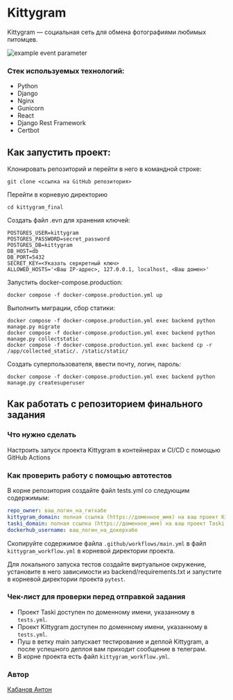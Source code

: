 # Kittygram
Kittygram — социальная сеть для обмена фотографиями любимых питомцев.

![example event parameter](https://github.com/github/docs/actions/workflows/main.yml)
### Стек используемых технологий:
- Python
- Django
- Nginx 
- Gunicorn 
- React 
- Django Rest Framework
- Certbot


## Как запустить проект:

Клонировать репозиторий и перейти в него в командной строке:

```
git clone <ссылка на GitHub репозитория>
```

Перейти в корневую директорию
```
cd kittygram_final
```

Создать файл .evn для хранения ключей:

```
POSTGRES_USER=kittygram
POSTGRES_PASSWORD=secret_password
POSTGRES_DB=kittygram
DB_HOST=db
DB_PORT=5432
SECRET_KEY=<Указать серкретный ключ>
ALLOWED_HOSTS='<Ваш IP-адрес>, 127.0.0.1, localhost, <Ваш домен>'
```

Запустить docker-compose.production:

```
docker compose -f docker-compose.production.yml up
```

Выполнить миграции, сбор статики:

```
docker compose -f docker-compose.production.yml exec backend python manage.py migrate
docker compose -f docker-compose.production.yml exec backend python manage.py collectstatic
docker compose -f docker-compose.production.yml exec backend cp -r /app/collected_static/. /static/static/

```

Создать суперпользователя, ввести почту, логин, пароль:

```
docker compose -f docker-compose.production.yml exec backend python manage.py createsuperuser
```

##  Как работать с репозиторием финального задания

### Что нужно сделать

Настроить запуск проекта Kittygram в контейнерах и CI/CD с помощью GitHub Actions

### Как проверить работу с помощью автотестов

В корне репозитория создайте файл tests.yml со следующим содержимым:
```yaml
repo_owner: ваш_логин_на_гитхабе
kittygram_domain: полная ссылка (https://доменное_имя) на ваш проект Kittygram
taski_domain: полная ссылка (https://доменное_имя) на ваш проект Taski
dockerhub_username: ваш_логин_на_докерхабе
```

Скопируйте содержимое файла `.github/workflows/main.yml` в файл `kittygram_workflow.yml` в корневой директории проекта.

Для локального запуска тестов создайте виртуальное окружение, установите в него зависимости из backend/requirements.txt и запустите в корневой директории проекта `pytest`.

### Чек-лист для проверки перед отправкой задания

- Проект Taski доступен по доменному имени, указанному в `tests.yml`.
- Проект Kittygram доступен по доменному имени, указанному в `tests.yml`.
- Пуш в ветку main запускает тестирование и деплой Kittygram, а после успешного деплоя вам приходит сообщение в телеграм.
- В корне проекта есть файл `kittygram_workflow.yml`.

### Автор
[Кабанов Антон](https://github.com/Och1ta) 
